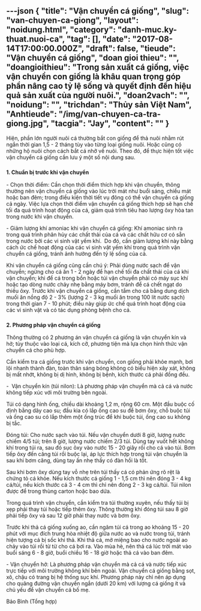 ---json
{
    "title": "Vận chuyển cá giống",
    "slug": "van-chuyen-ca-giong",
    "layout": "noidung.html",
    "category": "danh-muc.ky-thuat.nuoi-ca",
    "tag": [],
    "date": "2017-08-14T17:00:00.000Z",
    "draft": false,
    "tieude": "Vận chuyển cá giống",
    "doan gioi thieu": "",
    "doangioithieu": "Trong sản xuất cá giống, việc vận chuyển con giống là khâu quan trọng góp phần nâng cao tỷ lệ sống và quyết định đến hiệu quả sản xuất của người nuôi.",
    "doan2vach": "",
    "noidung": "",
    "trichdan": "Thủy sản Việt Nam",
    "Anhtieude": "/img/van-chuyen-ca-tra-giong.jpg",
    "tacgia": "Jay",
    "__content__": ""
}
---
<p><span style="font-size:14px">Hi&ecirc;̣n, ph&acirc;̀n lớn người nu&ocirc;i cá thường bắt con gi&ocirc;́ng đ&ecirc;̉ thả nu&ocirc;i nhằm rút ngắn thời gian 1,5 - 2 tháng tùy vào từng loại gi&ocirc;́ng nu&ocirc;i. Hoặc cũng có những h&ocirc;̣ nu&ocirc;i chọn cách bắt cá nhỡ v&ecirc;̀ nu&ocirc;i. Theo đó, đ&ecirc;̉ thực hi&ecirc;̣n t&ocirc;́t vi&ecirc;̣c v&acirc;̣n chuy&ecirc;̉n cá gi&ocirc;́ng c&acirc;̀n lưu ý m&ocirc;̣t s&ocirc;́ n&ocirc;̣i dung sau.</span></p>

<h3><span style="font-size:14px"><strong>1. Chu&acirc;̉n bị trước khi v&acirc;̣n chuy&ecirc;̉n</strong></span></h3>

<p><span style="font-size:14px">- Chọn thời đi&ecirc;̉m: C&acirc;̀n chọn thời đi&ecirc;̉m thích hợp khi v&acirc;̣n chuy&ecirc;̉n, th&ocirc;ng thường n&ecirc;n v&acirc;̣n chuy&ecirc;̉n cá gi&ocirc;́ng vào lúc trời mát như bu&ocirc;̉i sáng, chi&ecirc;̀u mát hoặc ban đ&ecirc;m; trong đi&ecirc;̀u ki&ecirc;̣n thời ti&ecirc;́t vụ đ&ocirc;ng có th&ecirc;̉ v&acirc;̣n chuy&ecirc;̉n cá gi&ocirc;́ng cả ngày. Vi&ecirc;̣c lựa chọn thời đi&ecirc;̉m v&acirc;̣n chuy&ecirc;̉n cá gi&ocirc;́ng thích hợp sẽ hạn ch&ecirc;́ t&ocirc;́i đa quá trình hoạt đ&ocirc;̣ng của cá, giảm quá trình ti&ecirc;u hao lượng &ocirc;xy hòa tan trong nước khi v&acirc;̣n chuy&ecirc;̉n.</span></p>

<p><span style="font-size:14px">- Giảm lượng khí amoniac khi v&acirc;̣n chuy&ecirc;̉n cá gi&ocirc;́ng: Kh&iacute; amoniac sinh ra trong qu&aacute; tr&igrave;nh ph&acirc;n hủy c&aacute;c chất thải của c&aacute; v&agrave; c&aacute;c chất hữu cơ c&oacute; sẵn trong nước bởi c&aacute;c vi sinh vật yếm kh&iacute;.&nbsp; Do đó, c&acirc;̀n giảm lượng khí này bằng cách ức ch&ecirc;́ hoạt đ&ocirc;̣ng của các vi sinh v&acirc;̣t y&ecirc;́m khí trong quá trình v&acirc;̣n chuy&ecirc;̉n cá gi&ocirc;́ng, tránh ảnh hưởng đ&ecirc;́n tỷ l&ecirc;̣ s&ocirc;́ng của cả.</span></p>

<p><span style="font-size:14px">Khi v&acirc;̣n chuy&ecirc;̉n cá gi&ocirc;́ng cũng c&acirc;̀n chú ý: Phải dùng nước sạch đ&ecirc;̉ v&acirc;̣n chuy&ecirc;̉n; ngừng cho cá ăn 1 - 2 ngày đ&ecirc;̉ hạn ch&ecirc;́ t&ocirc;́i đa ch&acirc;́t thải của cá khi v&acirc;̣n chuy&ecirc;̉n; khi đ&ecirc;̉ cá trong b&ocirc;̀n hoặc túi v&acirc;̣n chuy&ecirc;̉n phải có máy sục khí hoặc tạo dòng nước chảy nhẹ bằng máy bơm, tránh đ&ecirc;̉ cá ch&ecirc;́t ngạt do thi&ecirc;́u &ocirc;xy. Trước khi v&acirc;̣n chuy&ecirc;̉n cá gi&ocirc;́ng, c&acirc;̀n tắm cho cá bằng dung dịch mu&ocirc;́i ăn n&ocirc;̀ng đ&ocirc;̣ 2 - 3% (lượng 2 - 3 kg mu&ocirc;́i ăn trong 100 lít nước sạch) trong thời gian 7 - 10 phút; đi&ecirc;̀u này giúp ức ch&ecirc;́ quá trình hoạt đ&ocirc;̣ng của các vi sinh v&acirc;̣t và có tác dụng phòng b&ecirc;̣nh cho cá.</span></p>

<h3><span style="font-size:14px"><strong>2. Phương pháp v&acirc;̣n chuy&ecirc;̉n cá gi&ocirc;́ng</strong></span></h3>

<p><span style="font-size:14px">Th&ocirc;ng thường có 2 phương án v&acirc;̣n chuy&ecirc;̉n cá gi&ocirc;́ng là v&acirc;̣n chuy&ecirc;̉n kín và hở; tùy thu&ocirc;̣c vào loại cá, kích cỡ, phương ti&ecirc;̣n mà lựa chọn hình thức v&acirc;̣n chuy&ecirc;̉n cá cho phù hợp.</span></p>

<p><span style="font-size:14px">C&acirc;̀n ki&ecirc;̉m tra cá gi&ocirc;́ng trước khi v&acirc;̣n chuy&ecirc;̉n, con gi&ocirc;́ng phải khỏe mạnh, bơi l&ocirc;̣i nhanh thành đàn, to&agrave;n th&acirc;n s&aacute;ng b&oacute;ng kh&ocirc;ng c&oacute; biểu hiện x&acirc;y x&aacute;t, kh&ocirc;ng bị mất nhớt, kh&ocirc;ng bị dị h&igrave;nh, kh&ocirc;ng bị bệnh, k&iacute;ch thước c&aacute; phải đồng đều.</span></p>

<p><span style="font-size:14px">-&nbsp; V&acirc;̣n chuy&ecirc;̉n kín (túi nilon): Là phương pháp v&acirc;̣n chuy&ecirc;̉n mà cả cá và nước kh&ocirc;ng ti&ecirc;́p xúc với m&ocirc;i trường b&ecirc;n ngoài.</span></p>

<p><span style="font-size:14px">T&uacute;i c&oacute; dạng h&igrave;nh ống, chiều d&agrave;i khoảng 1,2 m, rộng 60 cm. Một đầu buộc cố định bằng d&acirc;y cao su; đầu kia c&oacute; lắp ống cao su để bơm &ocirc;xy, chỗ buộc t&uacute;i v&agrave; ống cao su c&oacute; lắp th&ecirc;m một ống tr&uacute;c để khi buộc t&uacute;i, ống cao su kh&ocirc;ng bị tắc.</span></p>

<p><span style="font-size:14px">Đ&oacute;ng t&uacute;i: Cho nước sạch v&agrave;o t&uacute;i. Nếu vận chuyển dưới 8 giờ, lượng nước chiếm 4/5 t&uacute;i; tr&ecirc;n 8 giờ, lượng nước chiếm 2/3 t&uacute;i. D&ugrave;ng tay vuốt hết kh&ocirc;ng kh&iacute; trong t&uacute;i ra, sau đ&oacute; sục &ocirc;xy v&agrave;o nước 15 - 20 gi&acirc;y rồi cho c&aacute; v&agrave;o t&uacute;i. Bơm tiếp &ocirc;xy đến căng t&uacute;i rồi buộc lại, &aacute;p lực th&iacute;ch hợp trong t&uacute;i vận chuyển l&agrave; sau khi bơm căng, d&ugrave;ng tay ấn nhẹ thấy c&oacute; đ&agrave;n hồi l&agrave; tốt.</span></p>

<p><span style="font-size:14px">Sau khi bơm &ocirc;xy d&ugrave;ng tay vỗ nhẹ tr&ecirc;n t&uacute;i thấy c&aacute; c&oacute; phản ứng r&otilde; rệt l&agrave; chứng tỏ c&aacute; khỏe. Nếu k&iacute;ch thước c&aacute; giống 1 - 1,5 cm th&igrave; n&ecirc;n đ&oacute;ng 3 - 4 kg c&aacute;/t&uacute;i, nếu k&iacute;ch thước c&aacute; 3 - 4 cm th&igrave; chỉ n&ecirc;n đ&oacute;ng 2 - 3 kg c&aacute;/t&uacute;i. T&uacute;i nilon được để trong th&ugrave;ng carton hoặc bao dứa.</span></p>

<p><span style="font-size:14px">Trong qu&aacute; tr&igrave;nh vận chuyển, cần kiểm tra t&uacute;i thường xuy&ecirc;n, nếu thấy t&uacute;i bị xẹp phải thay t&uacute;i hoặc tiếp th&ecirc;m &ocirc;xy. Th&ocirc;ng thường khi đ&oacute;ng t&uacute;i sau 8 giờ phải tiếp &ocirc;xy v&agrave; sau 12 giờ phải thay nước v&agrave; bơm &ocirc;xy.</span></p>

<p><span style="font-size:14px">Trước khi thả c&aacute; giống xuống ao, cần ng&acirc;m t&uacute;i c&aacute; trong ao khoảng 15 - 20 ph&uacute;t với mục đ&iacute;ch trung h&ograve;a nhiệt độ giữa nước ao v&agrave; nước trong t&uacute;i, tr&aacute;nh hiện tượng c&aacute; bị sốc khi thả. Khi thả c&aacute;, mở miệng bao cho nước ngo&agrave;i ao chảy v&agrave;o t&uacute;i rồi từ từ cho c&aacute; bơi ra. V&agrave;o m&ugrave;a h&egrave;, n&ecirc;n thả c&aacute; l&uacute;c trời m&aacute;t v&agrave;o buổi s&aacute;ng 6 - 8 giờ, buổi chiều 16 - 18 giờ hoặc thả c&aacute; v&agrave;o ban đ&ecirc;m.</span></p>

<p><span style="font-size:14px">- V&acirc;̣n chuy&ecirc;̉n hở: Là phương ph&aacute;p vận chuyển m&agrave; cả c&aacute; v&agrave; nước tiếp x&uacute;c trực tiếp với m&ocirc;i trường kh&ocirc;ng kh&iacute; b&ecirc;n ngo&agrave;i. V&acirc;̣n chuy&ecirc;̉n cá gi&ocirc;́ng bằng sọt, x&ocirc;, ch&acirc;̣u có trang bị h&ecirc;̣ th&ocirc;́ng sục khí. Phương ph&aacute;p n&agrave;y chỉ n&ecirc;n &aacute;p dụng cho qu&atilde;ng đường vận chuyển ngắn (dưới 20 km) với lượng c&aacute; giống &iacute;t v&agrave; chủ yếu để vận chuyển c&aacute; bố mẹ.</span></p>

<p><span style="font-size:14px">Bảo Bình (T&ocirc;̉ng hợp)</span></p>
